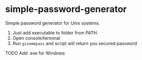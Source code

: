 # simple-password-generator
Simple password generator for Unix systems. 

1. Just add executable to folder from PATH. 
2. Open console/terminal
3. Run ```givemepass``` and script will return you secured password


TODO
Add .exe for Windows

